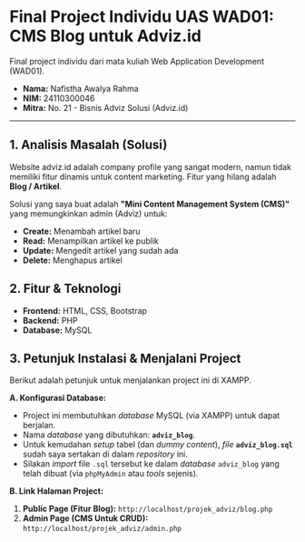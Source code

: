 # Final Project Individu UAS WAD01: CMS Blog untuk Adviz.id

Final project individu dari mata kuliah Web Application Development (WAD01).

* **Nama:** Nafistha Awalya Rahma
* **NIM:** 24110300046
* **Mitra:** No. 21 - Bisnis Adviz Solusi (Adviz.id)

---

## 1. Analisis Masalah (Solusi)
Website adviz.id adalah company profile yang sangat modern, namun tidak memiliki fitur dinamis untuk content marketing. Fitur yang hilang adalah **Blog / Artikel**.

Solusi yang saya buat adalah **"Mini Content Management System (CMS)"** yang memungkinkan admin (Adviz) untuk:
* **Create:** Menambah artikel baru
* **Read:** Menampilkan artikel ke publik
* **Update:** Mengedit artikel yang sudah ada
* **Delete:** Menghapus artikel

## 2. Fitur & Teknologi
* **Frontend:** HTML, CSS, Bootstrap
* **Backend:** PHP
* **Database:** MySQL

## 3. Petunjuk Instalasi & Menjalani Project

Berikut adalah petunjuk untuk menjalankan project ini di XAMPP.

**A. Konfigurasi Database:**
* Project ini membutuhkan *database* MySQL (via XAMPP) untuk dapat berjalan.
* Nama *database* yang dibutuhkan: **`adviz_blog`**.
* Untuk kemudahan *setup* tabel (dan *dummy content*), *file* **`adviz_blog.sql`** sudah saya sertakan di dalam *repository* ini.
* Silakan *import* file `.sql` tersebut ke dalam *database* `adviz_blog` yang telah dibuat (via `phpMyAdmin` atau *tools* sejenis).

**B. Link Halaman Project:**
1.  **Public Page (Fitur Blog):**
    `http://localhost/projek_adviz/blog.php`
2.  **Admin Page (CMS Untuk CRUD):**
    `http://localhost/projek_adviz/admin.php`
